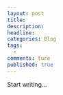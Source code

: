 ```yaml
---  
layout: post  
title:   
description:  
headline:  
categories: Blog  
tags:  
  -   
comments: ture  
published: true  
---  
```


Start writing...